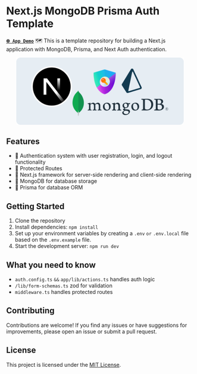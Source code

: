 # Next.js MongoDB Prisma Auth Template

[**`🌐 App Demo`**](https://nextjs-mongodb-prisma-auth-template.vercel.app/)
🗺️ This is a template repository for building a Next.js application with MongoDB, Prisma, and Next Auth authentication.

<p align="center">
<img src="remove_mee.png" width="450">
</p>

## Features

- 🚀 Authentication system with user registration, login, and logout functionality
- 🚀 Protected Routes
- 🚀 Next.js framework for server-side rendering and client-side rendering
- 🚀 MongoDB for database storage
- 🚀 Prisma for database ORM

## Getting Started

1. Clone the repository
2. Install dependencies: `npm install`
3. Set up your environment variables by creating a `.env` `or` `.env.local` file based on the `.env.example` file.
4. Start the development server: `npm run dev`

## What you need to know

- `auth.config.ts` `&&` `app/lib/actions.ts` handles auth logic
- `/lib/form-schemas.ts` zod for validation
- `middleware.ts` handles protected routes

## Contributing

Contributions are welcome! If you find any issues or have suggestions for improvements, please open an issue or submit a pull request.

## License

This project is licensed under the [MIT License](LICENSE).
